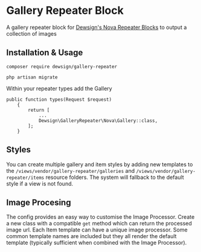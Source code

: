 # Gallery Repeater Block

A gallery repeater block for [Dewsign's Nova Repeater Blocks](https://github.com/dewsign/nova-repeater-blocks) to output a collection of images

## Installation & Usage

`composer require dewsign/gallery-repeater`

`php artisan migrate`

Within your repeater types add the Gallery

```php{5}
public function types(Request $request)
    {
        return [
            ...
            Dewsign\GalleryRepeater\Nova\Gallery::class,
        ];
    }
```

## Styles

You can create multiple gallery and item styles by adding new templates to the `/views/vendor/gallery-repeater/galleries` and `/views/vendor/gallery-repeater/items` resource folders. The system will fallback to the default style if a view is not found.

## Image Procesing

The config provides an easy way to customise the Image Processor. Create a new class with a compatible `get` method which can return the processed image url. Each Item template can have a unique image processor. Some common template names are included but they all render the default template (typically sufficient when combined with the Image Processor).
